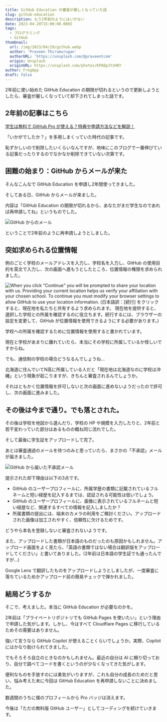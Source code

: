 ```yaml
---
title: GitHub Education の審査が厳しくなっていた話
slug: github-education
description: もう2年前のようにはいかない
date: 2023-04-28T15:00:00.000Z
tags:
  - プログラミング
  - GitHub
thumbnail:
  url: /img/2023/04/29/github.webp
  author: 'Praveen Thirumurugan'
  authorURL: 'https://unsplash.com/@praveentcom'
  origin: Unsplash
  originURL: https://unsplash.com/photos/KPAQpJYzH0Y
author: FrogApp
draft: false
---
```


2年前に使い始めた GitHub Education の期限が切れるというので更新しようとしたら、審査が厳しくなっていて却下されてしまった話です。

## 2年前の記事はこちら

[学生は無料で GitHub Pro が使える？特典や申請方法などを解説！](https://frogapp.net/blog/2021-09/github-education/)

「いかがでしたか？」を多用しまくっていた時代の記事です。

恥ずかしいので削除したいくらいなんですが、地味にこのブログで一番伸びている記事だったりするのでなかなか削除できていない次第です。

## 困難の始まり：GitHub からメールが来た

そんなこんなで GitHub Education を申請し2年間使ってきました。

そしてある日、GitHub からメールが来ました。

内容は「GitHub Education の期限が切れるから、あなたがまだ学生なのであれば再申請してね」というものでした。

![GitHub からのメール](/img/2023/04/29/email.webp)

ということで2年前のように再申請しようとしました。

## 突如求められる位置情報

例のごとく学校のメールアドレスを入力し、学校名を入力し、GitHub の使用目的を英文で入力し、次の画面へ進もうとしたところ、位置情報の権限を求められました。

![When you click "Continue" you will be prompted to share your location with us. Providing your current location helps us verify your affiliation with your chosen school. To continue you must modify your browser settings to allow GitHub to use your location information. (日本語訳：\[続行\] をクリックすると、現在地を私たちと共有するよう求められます。  現在地を提供すると、選択した学校との所属を確認するのに役立ちます。続行するには、ブラウザーの設定を変更して、GitHub が位置情報を使用できるようにする必要があります。)](/img/2023/04/29/location.webp)

学校への所属を確認するために位置情報を使用すると書かれています。

現在と学校があまりに離れていたら、本当にその学校に所属しているか怪しいですからね。

でも、通信制の学校の場合どうなるんでしょうね…

北海道に住んでいてN高に所属している人だと「現在地は北海道なのに学校は沖縄」という現象が起こりますが、きちんと審査されるんでしょうか。

それはともかく位置情報を許可しないと次の画面に進めないようだったので許可し、次の画面に進みました。

## その後は今まで通り。でも落とされた。

その後は学校を地図から選んだり、学校の HP や規模を入力したりと、2年前と若干変わっていた部分はあるものの概ね同じ流れでした。

そして最後に学生証をアップロードして完了。

あとは審査通過のメールを待つのみと思っていたら、まさかの「不承認」メールが届きました。

![GitHub から届いた不承認メール](/img/2023/04/29/failed.webp)

提示された却下理由は以下の3点です。

* GitHub のユーザープロフィールに、所属学歴の書類に記載されているフルネームと短い経歴を記入するまでは、認証される可能性は低いでしょう。
* GitHub のユーザープロフィールに、画像に表示されているフルネームと短い経歴など、関連するすべての情報を記入しましたか？
* 所属書類の提出には、端末のカメラの利用をご検討ください。アップロードされた画像は加工されやすく、信頼性に欠けるためです。

どうやら本名を登録しないと審査されないようです。

また、アップロードした書類が日本語のものだったのも原因かもしれません。アップロード画面をよく見たら、「英語の書類ではない場合は翻訳版をアップロードしてください」と書いてありました。(2年前は日本語の学生証でも通ったんですが…)

Google Lens で翻訳したものをアップロードしようとしましたが、一度審査に落ちているためかアップロード前の簡易チェックで弾かれました。

## 結局どうするか

そこで、考えました。本当に GitHub Education が必要なのかを。

2年前は「プライベートリポジトリでも GitHub Pages を使いたい」という理由で申請した気がします。しかし、今はすべて Cloudflare Pages に移行しているためその需要はありません。

強いて言うなら GitHub Copilot が使えることくらいでしょうか。実際、Copilot にはかなり助けられてきました。

でもそろそろ自立のときなのかもしれません。最近の自分は AI に頼り切っており、自分で調べてコードを書くというのが少なくなってきた気がします。

便利なものを手放すのには勇気がいりますが、これも自分の成長のためだと思い、悩み考えた末に今回は GitHub Education を再申請しないことに決めました。

数週間のうちに僕のプロフィールから Pro バッジは消えます。

今後は「ただの無料版 GitHub ユーザー」としてコーディングを続けていきます。
